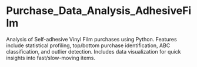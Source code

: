 # Purchase_Data_Analysis_AdhesiveFilm
Analysis of Self-adhesive Vinyl Film purchases using Python. Features include statistical profiling, top/bottom purchase identification, ABC classification, and outlier detection. Includes data visualization for quick insights into fast/slow-moving items.
